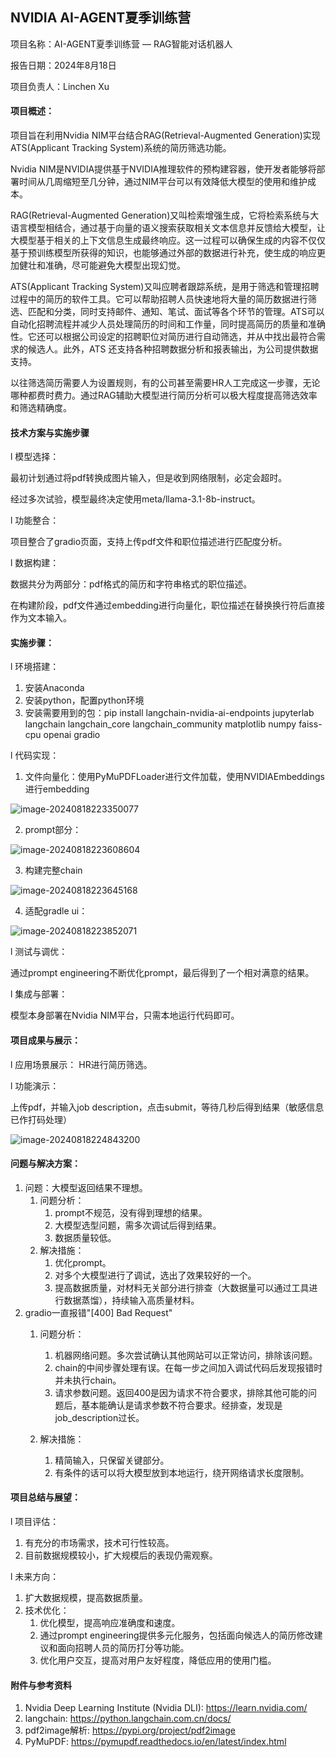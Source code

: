 ## NVIDIA AI-AGENT夏季训练营

 

项目名称：AI-AGENT夏季训练营 — RAG智能对话机器人

报告日期：2024年8月18日

项目负责人：Linchen Xu

 

#### 项目概述：



项目旨在利用Nvidia NIM平台结合RAG(Retrieval-Augmented Generation)实现ATS(Applicant Tracking System)系统的简历筛选功能。



Nvidia NIM是NVIDIA提供基于NVIDIA推理软件的预构建容器，使开发者能够将部署时间从几周缩短至几分钟，通过NIM平台可以有效降低大模型的使用和维护成本。



RAG(Retrieval-Augmented Generation)又叫检索增强生成，它将检索系统与大语言模型相结合，通过基于向量的语义搜索获取相关文本信息并反馈给大模型，让大模型基于相关的上下文信息生成最终响应。这一过程可以确保生成的内容不仅仅基于预训练模型所获得的知识，也能够通过外部的数据进行补充，使生成的响应更加健壮和准确，尽可能避免大模型出现幻觉。



ATS(Applicant Tracking System)又叫应聘者跟踪系统，是用于筛选和管理招聘过程中的简历的软件工具。它可以帮助招聘人员快速地将大量的简历数据进行筛选、匹配和分类，同时支持邮件、通知、笔试、面试等各个环节的管理。ATS可以自动化招聘流程并减少人员处理简历的时间和工作量，同时提高简历的质量和准确性。它还可以根据公司设定的招聘职位对简历进行自动筛选，并从中找出最符合需求的候选人。此外，ATS 还支持各种招聘数据分析和报表输出，为公司提供数据支持。



以往筛选简历需要人为设置规则，有的公司甚至需要HR人工完成这一步骤，无论哪种都费时费力。通过RAG辅助大模型进行简历分析可以极大程度提高筛选效率和筛选精确度。



#### 技术方案与实施步骤

l 模型选择：



最初计划通过将pdf转换成图片输入，但是收到网络限制，必定会超时。

经过多次试验，模型最终决定使用meta/llama-3.1-8b-instruct。

 

l 功能整合：  



项目整合了gradio页面，支持上传pdf文件和职位描述进行匹配度分析。



l 数据构建： 



数据共分为两部分：pdf格式的简历和字符串格式的职位描述。



在构建阶段，pdf文件通过embedding进行向量化，职位描述在替换换行符后直接作为文本输入。



#### 实施步骤：

l 环境搭建： 

1. 安装Anaconda
2. 安装python，配置python环境
3. 安装需要用到的包：pip install langchain-nvidia-ai-endpoints jupyterlab langchain langchain_core langchain_community matplotlib numpy faiss-cpu openai gradio



l 代码实现： 



1. 文件向量化：使用PyMuPDFLoader进行文件加载，使用NVIDIAEmbeddings进行embedding

![image-20240818223350077](./embedding.png)

2. prompt部分：

![image-20240818223608604](./image-20240818223608604.png)

3. 构建完整chain

![image-20240818223645168](./image-20240818223645168.png)

4. 适配gradle ui：

![image-20240818223852071](./image-20240818223852071.png)



l 测试与调优：



通过prompt engineering不断优化prompt，最后得到了一个相对满意的结果。



l 集成与部署：

 

模型本身部署在Nvidia NIM平台，只需本地运行代码即可。

 

#### 项目成果与展示：



l 应用场景展示： HR进行简历筛选。



l 功能演示： 



上传pdf，并输入job description，点击submit，等待几秒后得到结果（敏感信息已作打码处理）

![image-20240818224843200](./image-20240818224843200.png)

 

#### 问题与解决方案：

1. 问题：大模型返回结果不理想。
   1. 问题分析：
      1. prompt不规范，没有得到理想的结果。
      2. 大模型选型问题，需多次调试后得到结果。
      3. 数据质量较低。
   2. 解决措施：
      1. 优化prompt。
      2. 对多个大模型进行了调试，选出了效果较好的一个。
      3. 提高数据质量，对材料无关部分进行排查（大数据量可以通过工具进行数据蒸馏），持续输入高质量材料。
2. gradio一直报错"[400] Bad Request"
   1. 问题分析：
      1. 机器网络问题。多次尝试确认其他网站可以正常访问，排除该问题。
      2. chain的中间步骤处理有误。在每一步之间加入调试代码后发现报错时并未执行chain。
      3. 请求参数问题。返回400是因为请求不符合要求，排除其他可能的问题后，基本能确认是请求参数不符合要求。经排查，发现是job_description过长。

   2. 解决措施：
      1. 精简输入，只保留关键部分。
      2. 有条件的话可以将大模型放到本地运行，绕开网络请求长度限制。




#### 项目总结与展望：



l 项目评估： 



1. 有充分的市场需求，技术可行性较高。
2. 目前数据规模较小，扩大规模后的表现仍需观察。

l 未来方向： 

1. 扩大数据规模，提高数据质量。
2. 技术优化：
   1. 优化模型，提高响应准确度和速度。
   2. 通过prompt engineering提供多元化服务，包括面向候选人的简历修改建议和面向招聘人员的简历打分等功能。
   3. 优化用户交互，提高对用户友好程度，降低应用的使用门槛。

 

#### 附件与参考资料

1. Nvidia Deep Learning Institute (Nvidia DLI): https://learn.nvidia.com/
2. langchain: https://python.langchain.com.cn/docs/
3. pdf2image解析: https://pypi.org/project/pdf2image
4. PyMuPDF: https://pymupdf.readthedocs.io/en/latest/index.html

 

 

 

 

 

 

 
